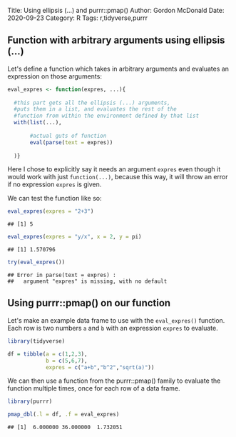 Title: Using ellipsis (...) and purrr::pmap()
Author: Gordon McDonald
Date: 2020-09-23
Category: R
Tags: r,tidyverse,purrr



## Function with arbitrary arguments using ellipsis (...)

Let's define a function which takes in arbitrary arguments and evaluates an expression on those arguments:

```r
eval_expres <- function(expres, ...){
  
  #this part gets all the ellipsis (...) arguments, 
  #puts them in a list, and evaluates the rest of the 
  #function from within the environment defined by that list
  with(list(...),
       
       #actual guts of function
       eval(parse(text = expres))
       
  )}
```
Here I chose to explicitly say it needs an argument `expres` even though it would work with just `function(...)`, because this way, it will throw an error if no expression `expres` is given.

We can test the function like so:

```r
eval_expres(expres = "2+3")
```

```
## [1] 5
```

```r
eval_expres(expres = "y/x", x = 2, y = pi)
```

```
## [1] 1.570796
```

```r
try(eval_expres())
```

```
## Error in parse(text = expres) : 
##   argument "expres" is missing, with no default
```

## Using purrr::pmap() on our function

Let's make an example data frame to use with the `eval_expres()` function. Each row is two numbers `a` and `b` with an expression `expres` to evaluate.

```r
library(tidyverse)

df = tibble(a = c(1,2,3),
            b = c(5,6,7),
            expres = c("a+b","b^2","sqrt(a)"))
```

We can then use a function from the purrr::pmap() family to evaluate the function multiple times, once for each row of a data frame.

```r
library(purrr)

pmap_dbl(.l = df, .f = eval_expres)
```

```
## [1]  6.000000 36.000000  1.732051
```
